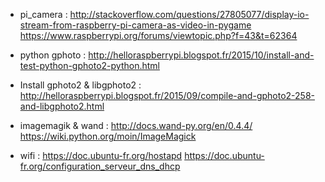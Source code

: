 - pi_camera :
http://stackoverflow.com/questions/27805077/display-io-stream-from-raspberry-pi-camera-as-video-in-pygame
https://www.raspberrypi.org/forums/viewtopic.php?f=43&t=62364

- python gphoto :
http://helloraspberrypi.blogspot.fr/2015/10/install-and-test-python-gphoto2-python.html

- Install gphoto2 & libgphoto2 :
http://helloraspberrypi.blogspot.fr/2015/09/compile-and-gphoto2-258-and-libgphoto2.html

- imagemagik & wand :
http://docs.wand-py.org/en/0.4.4/
https://wiki.python.org/moin/ImageMagick

- wifi :
https://doc.ubuntu-fr.org/hostapd
https://doc.ubuntu-fr.org/configuration_serveur_dns_dhcp
